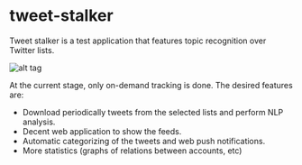 # tweet-stalker
Tweet stalker is a test application that features topic recognition over Twitter lists.

![alt tag](https://raw.github.com/jacob84/tweet-stalker/master/media/example.png)

At the current stage, only on-demand tracking is done. The desired features are:
 - Download periodically tweets from the selected lists and perform NLP analysis.
 - Decent web application to show the feeds.
 - Automatic categorizing of the tweets and web push notifications.
 - More statistics (graphs of relations between accounts, etc)
 
 
